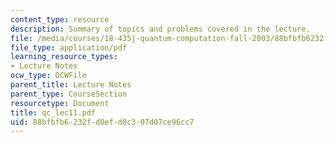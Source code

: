 ```yaml
---
content_type: resource
description: Summary of topics and problems covered in the lecture.
file: /media/courses/18-435j-quantum-computation-fall-2003/88bfbfb6232fd0efd0c307d07ce96cc7_qc_lec11.pdf
file_type: application/pdf
learning_resource_types:
- Lecture Notes
ocw_type: OCWFile
parent_title: Lecture Notes
parent_type: CourseSection
resourcetype: Document
title: qc_lec11.pdf
uid: 88bfbfb6-232f-d0ef-d0c3-07d07ce96cc7
---
```

